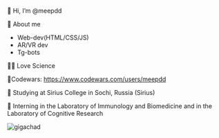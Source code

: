 👋 Hi, I’m @meepdd

🎯 About me
 
 - Web-dev(HTML/CSS/JS)
  - AR/VR dev
  - Tg-bots

👩‍🔬 Love Science

🚀Codewars: https://www.codewars.com/users/meepdd

💅 Studying at Sirius College in Sochi, Russia (Sirius)

🧠 Interning in the Laboratory of Immunology and Biomedicine and in the Laboratory of Cognitive Research

![gigachad](https://user-images.githubusercontent.com/101170461/228781250-a80c081e-ac8b-4bfa-a7bf-6c9b71a90a97.gif)

<!---
meepdd/meepdd is a ✨ special ✨ repository because its `README.md` (this file) appears on your GitHub profile.
You can click the Preview link to take a look at your changes.
--->
